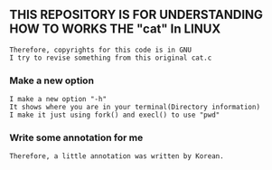 ## THIS REPOSITORY IS FOR UNDERSTANDING HOW TO WORKS THE "cat" In LINUX
	Therefore, copyrights for this code is in GNU
	I try to revise something from this original cat.c

### Make a new option
	I make a new option "-h"
	It shows where you are in your terminal(Directory information)
	I make it just using fork() and execl() to use "pwd"

### Write some annotation for me
	Therefore, a little annotation was written by Korean.
